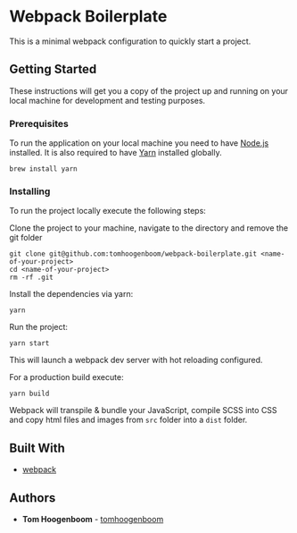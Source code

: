 # Webpack Boilerplate

This is a minimal webpack configuration to quickly start a project.

## Getting Started

These instructions will get you a copy of the project up and running on your local machine for development and testing purposes.

### Prerequisites
To run the application on your local machine you need to have [Node.js](https://nodejs.org/) installed. It is also required to have [Yarn](https://yarnpkg.com) installed globally.

```
brew install yarn
```

### Installing
To run the project locally execute the following steps:

Clone the project to your machine, navigate to the directory and remove the git folder
```
git clone git@github.com:tomhoogenboom/webpack-boilerplate.git <name-of-your-project>
cd <name-of-your-project>
rm -rf .git 
```
Install the dependencies via yarn:
```
yarn
```
Run the project:
```
yarn start
```

This will launch a webpack dev server with hot reloading configured. 

For a production build execute:
```
yarn build
```

Webpack will transpile & bundle your JavaScript, compile SCSS into CSS and copy html files and images from `src` folder into a `dist` folder.

## Built With

* [webpack](https://webpack.js.org) 

## Authors

* **Tom Hoogenboom** - [tomhoogenboom](https://github.com/tomhoogenboom)
